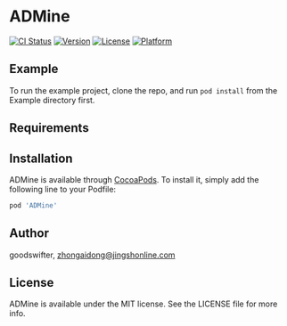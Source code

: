# ADMine

[![CI Status](https://img.shields.io/travis/goodswifter/ADMine.svg?style=flat)](https://travis-ci.org/goodswifter/ADMine)
[![Version](https://img.shields.io/cocoapods/v/ADMine.svg?style=flat)](https://cocoapods.org/pods/ADMine)
[![License](https://img.shields.io/cocoapods/l/ADMine.svg?style=flat)](https://cocoapods.org/pods/ADMine)
[![Platform](https://img.shields.io/cocoapods/p/ADMine.svg?style=flat)](https://cocoapods.org/pods/ADMine)

## Example

To run the example project, clone the repo, and run `pod install` from the Example directory first.

## Requirements

## Installation

ADMine is available through [CocoaPods](https://cocoapods.org). To install
it, simply add the following line to your Podfile:

```ruby
pod 'ADMine'
```

## Author

goodswifter, zhongaidong@jingshonline.com

## License

ADMine is available under the MIT license. See the LICENSE file for more info.
